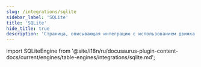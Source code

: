 ```yaml
---
slug: /integrations/sqlite
sidebar_label: 'SQLite'
title: 'SQLite'
hide_title: true
description: 'Страница, описывающая интеграцию с использованием движка SQLite'
---
```


import SQLiteEngine from '@site/i18n/ru/docusaurus-plugin-content-docs/current/engines/table-engines/integrations/sqlite.md';

<SQLiteEngine/>
